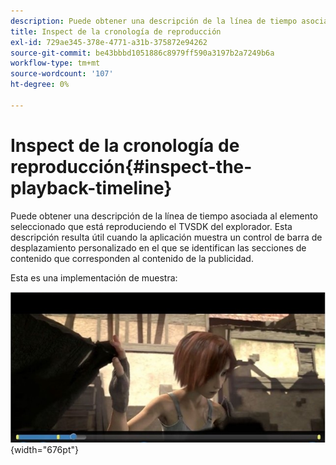 ```yaml
---
description: Puede obtener una descripción de la línea de tiempo asociada al elemento seleccionado que está reproduciendo el TVSDK del explorador. Esta descripción resulta útil cuando la aplicación muestra un control de barra de desplazamiento personalizado en el que se identifican las secciones de contenido que corresponden al contenido de la publicidad.
title: Inspect de la cronología de reproducción
exl-id: 729ae345-378e-4771-a31b-375872e94262
source-git-commit: be43bbbd1051886c8979ff590a3197b2a7249b6a
workflow-type: tm+mt
source-wordcount: '107'
ht-degree: 0%

---
```


# Inspect de la cronología de reproducción{#inspect-the-playback-timeline}

Puede obtener una descripción de la línea de tiempo asociada al elemento seleccionado que está reproduciendo el TVSDK del explorador. Esta descripción resulta útil cuando la aplicación muestra un control de barra de desplazamiento personalizado en el que se identifican las secciones de contenido que corresponden al contenido de la publicidad.

Esta es una implementación de muestra:
<!--<a id="fig_9CB8AF44F122405C9B78006ADC10F5B1"></a>-->

![](assets/timeline.png){width="676pt"}
